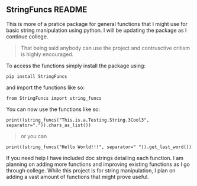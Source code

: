## StringFuncs README

This is more of a pratice package for general functions that I might use for basic string manipulation using python. I will be updating the package as I continue college. 

> That being said anybody can use the project and contrusctive critism is highly encouraged.

To access the functions simply install the package using: 

`pip install StringFuncs`

and import the functions like so:
 
`from StringFuncs import string_funcs`

You can now use the functions like so:

`print((string_funcs("This.is.a.Testing.String.3Cool3", separator=".")).chars_as_list())`

> or you can  

`print((string_funcs("Hello World!!!", separator=" ")).get_last_word())`

If you need help I have included doc strings detailing each function.
I am planning on adding more functions and improving existing functions as I go through college.
While this project is for string manipulation, I plan on adding a vast amount of functions that might prove useful.